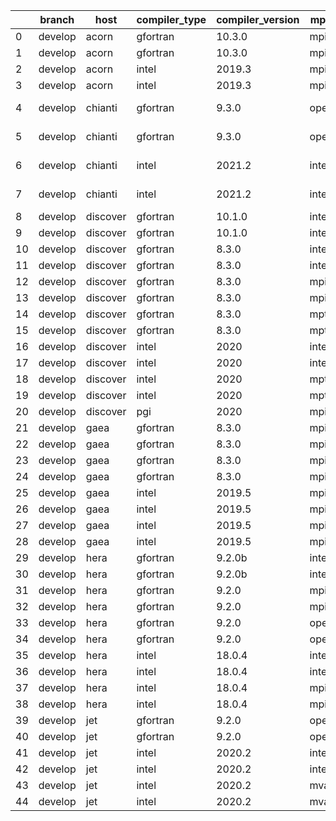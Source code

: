 |    | branch   | host     | compiler_type   | compiler_version   | mpi_type   | mpi_version        | o_g   | os     | unit_pass   | unit_fail   | system_pass   | system_fail   | example_pass   | example_fail   | nuopc_pass   | nuopc_fail   | build_passed   |
|----|----------|----------|-----------------|--------------------|------------|--------------------|-------|--------|-------------|-------------|---------------|---------------|----------------|----------------|--------------|--------------|----------------|
|  0 | develop  | acorn    | gfortran        | 10.3.0             | mpich3     | 8.1.7              | O     | Linux  | 8926        | 0           | 49            | 0             | 80             | 0              | 50           | 0            | True           |
|  1 | develop  | acorn    | gfortran        | 10.3.0             | mpich3     | 8.1.7              | g     | Linux  | 8926        | 0           | 49            | 0             | 80             | 0              | 50           | 0            | True           |
|  2 | develop  | acorn    | intel           | 2019.3             | mpi        | 8.1.7              | O     | Linux  | 8926        | 0           | 49            | 0             | 80             | 0              | 50           | 0            | True           |
|  3 | develop  | acorn    | intel           | 2019.3             | mpi        | 8.1.7              | g     | Linux  | 8926        | 0           | 49            | 0             | 80             | 0              | 50           | 0            | True           |
|  4 | develop  | chianti  | gfortran        | 9.3.0              | openmpi    | 4.0.5-gcc-9.3.0    | O     | Linux  | fail        | fail        | fail          | fail          | fail           | fail           | 0            | 50           | False          |
|  5 | develop  | chianti  | gfortran        | 9.3.0              | openmpi    | 4.0.5-gcc-9.3.0    | g     | Linux  | fail        | fail        | fail          | fail          | fail           | fail           | 0            | 50           | False          |
|  6 | develop  | chianti  | intel           | 2021.2             | intelmpi   | 2021.2.0-gcc-9.3.0 | O     | Linux  | fail        | fail        | fail          | fail          | fail           | fail           | 0            | 50           | False          |
|  7 | develop  | chianti  | intel           | 2021.2             | intelmpi   | 2021.2.0-gcc-9.3.0 | g     | Linux  | fail        | fail        | fail          | fail          | fail           | fail           | 0            | 50           | False          |
|  8 | develop  | discover | gfortran        | 10.1.0             | intelmpi   | 19.1.3.304         | O     | Linux  | 8911        | 15          | 49            | 0             | 80             | 0              | 50           | 0            | True           |
|  9 | develop  | discover | gfortran        | 10.1.0             | intelmpi   | 19.1.3.304         | g     | Linux  | fail        | fail        | fail          | fail          | fail           | fail           | queued       | queued       | True           |
| 10 | develop  | discover | gfortran        | 8.3.0              | intelmpi   | 19.1.3.304         | O     | Linux  | 8911        | 15          | 49            | 0             | 80             | 0              | 50           | 0            | True           |
| 11 | develop  | discover | gfortran        | 8.3.0              | intelmpi   | 19.1.3.304         | g     | Linux  | fail        | fail        | fail          | fail          | fail           | fail           | queued       | queued       | True           |
| 12 | develop  | discover | gfortran        | 8.3.0              | mpiuni     | None               | O     | Linux  | 7418        | 0           | 8             | 0             | 43             | 0              | 0            | 50           | False          |
| 13 | develop  | discover | gfortran        | 8.3.0              | mpiuni     | None               | g     | Linux  | fail        | fail        | fail          | fail          | fail           | fail           | queued       | queued       | False          |
| 14 | develop  | discover | gfortran        | 8.3.0              | mpt        | 2.17               | O     | Linux  | 8926        | 0           | 49            | 0             | 80             | 0              | 46           | 4            | True           |
| 15 | develop  | discover | gfortran        | 8.3.0              | mpt        | 2.17               | g     | Linux  | fail        | fail        | fail          | fail          | fail           | fail           | queued       | queued       | True           |
| 16 | develop  | discover | intel           | 2020               | intelmpi   | 19.1.3.304         | O     | Linux  | fail        | fail        | fail          | fail          | fail           | fail           | queued       | queued       | True           |
| 17 | develop  | discover | intel           | 2020               | intelmpi   | 19.1.3.304         | g     | Linux  | fail        | fail        | fail          | fail          | fail           | fail           | queued       | queued       | True           |
| 18 | develop  | discover | intel           | 2020               | mpt        | 2.17               | O     | Linux  | fail        | fail        | fail          | fail          | fail           | fail           | queued       | queued       | True           |
| 19 | develop  | discover | intel           | 2020               | mpt        | 2.17               | g     | Linux  | fail        | fail        | fail          | fail          | fail           | fail           | queued       | queued       | True           |
| 20 | develop  | discover | pgi             | 2020               | mpiuni     | None               | O     | Linux  | fail        | fail        | fail          | fail          | fail           | fail           | queued       | queued       | False          |
| 21 | develop  | gaea     | gfortran        | 8.3.0              | mpi        | 7.7.11             | O     | Unicos | 8925        | 1           | 49            | 0             | 80             | 0              | 47           | 3            | False          |
| 22 | develop  | gaea     | gfortran        | 8.3.0              | mpi        | 7.7.11             | g     | Unicos | 8925        | 1           | 49            | 0             | 80             | 0              | 47           | 3            | False          |
| 23 | develop  | gaea     | gfortran        | 8.3.0              | mpiuni     | None               | O     | Unicos | 7418        | 0           | 8             | 0             | 43             | 0              | 0            | 50           | False          |
| 24 | develop  | gaea     | gfortran        | 8.3.0              | mpiuni     | None               | g     | Unicos | 7418        | 0           | 8             | 0             | 43             | 0              | 0            | 50           | False          |
| 25 | develop  | gaea     | intel           | 2019.5             | mpi        | 7.7.11             | O     | Unicos | 8911        | 15          | 49            | 0             | 80             | 0              | 47           | 3            | False          |
| 26 | develop  | gaea     | intel           | 2019.5             | mpi        | 7.7.11             | g     | Unicos | 8911        | 15          | 49            | 0             | 80             | 0              | 47           | 3            | False          |
| 27 | develop  | gaea     | intel           | 2019.5             | mpiuni     | None               | O     | Unicos | 7403        | 15          | 8             | 0             | 43             | 0              | 0            | 50           | False          |
| 28 | develop  | gaea     | intel           | 2019.5             | mpiuni     | None               | g     | Unicos | 7403        | 15          | 8             | 0             | 43             | 0              | 0            | 50           | False          |
| 29 | develop  | hera     | gfortran        | 9.2.0b             | intelmpi   | 2020               | O     | Linux  | fail        | fail        | fail          | fail          | fail           | fail           | queued       | queued       | True           |
| 30 | develop  | hera     | gfortran        | 9.2.0b             | intelmpi   | 2020               | g     | Linux  | fail        | fail        | fail          | fail          | fail           | fail           | queued       | queued       | True           |
| 31 | develop  | hera     | gfortran        | 9.2.0              | mpiuni     | None               | O     | Linux  | 7418        | 0           | 8             | 0             | 43             | 0              | 0            | 50           | False          |
| 32 | develop  | hera     | gfortran        | 9.2.0              | mpiuni     | None               | g     | Linux  | fail        | fail        | fail          | fail          | fail           | fail           | queued       | queued       | False          |
| 33 | develop  | hera     | gfortran        | 9.2.0              | openmpi    | 3.1.4              | O     | Linux  | fail        | fail        | fail          | fail          | fail           | fail           | queued       | queued       | True           |
| 34 | develop  | hera     | gfortran        | 9.2.0              | openmpi    | 3.1.4              | g     | Linux  | fail        | fail        | fail          | fail          | fail           | fail           | queued       | queued       | True           |
| 35 | develop  | hera     | intel           | 18.0.4             | intelmpi   | 2018.4.274         | O     | Linux  | fail        | fail        | fail          | fail          | fail           | fail           | queued       | queued       | True           |
| 36 | develop  | hera     | intel           | 18.0.4             | intelmpi   | 2018.4.274         | g     | Linux  | fail        | fail        | fail          | fail          | fail           | fail           | queued       | queued       | True           |
| 37 | develop  | hera     | intel           | 18.0.4             | mpiuni     | None               | O     | Linux  | 7418        | 0           | 8             | 0             | 43             | 0              | 0            | 50           | False          |
| 38 | develop  | hera     | intel           | 18.0.4             | mpiuni     | None               | g     | Linux  | fail        | fail        | fail          | fail          | fail           | fail           | queued       | queued       | False          |
| 39 | develop  | jet      | gfortran        | 9.2.0              | openmpi    | 3.1.4              | O     | Linux  | 8926        | 0           | 49            | 0             | 80             | 0              | 50           | 0            | True           |
| 40 | develop  | jet      | gfortran        | 9.2.0              | openmpi    | 3.1.4              | g     | Linux  | 8926        | 0           | 49            | 0             | 80             | 0              | 50           | 0            | True           |
| 41 | develop  | jet      | intel           | 2020.2             | intelmpi   | 2020.2             | O     | Linux  | 8926        | 0           | 49            | 0             | 80             | 0              | 50           | 0            | True           |
| 42 | develop  | jet      | intel           | 2020.2             | intelmpi   | 2020.2             | g     | Linux  | 8926        | 0           | 49            | 0             | 80             | 0              | 50           | 0            | True           |
| 43 | develop  | jet      | intel           | 2020.2             | mvapich2   | 2.3                | O     | Linux  | 8926        | 0           | 49            | 0             | 80             | 0              | 44           | 6            | True           |
| 44 | develop  | jet      | intel           | 2020.2             | mvapich2   | 2.3                | g     | Linux  | 8926        | 0           | 49            | 0             | 80             | 0              | 44           | 6            | True           |
